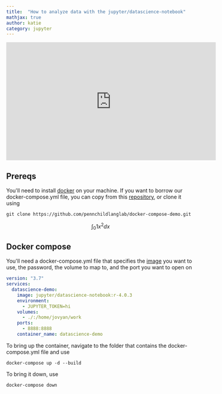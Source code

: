 ```yaml
---
title:  "How to analyze data with the jupyter/datascience-notebook"
mathjax: true
author: katie
category: jupyter
---
```


<iframe width="560" height="315" src="https://www.youtube.com/embed/uIipJX7TfBw" frameborder="0" allow="accelerometer; autoplay; clipboard-write; encrypted-media; gyroscope; picture-in-picture" allowfullscreen></iframe>

## Prereqs

You'll need to install [docker](https://docs.docker.com/get-docker/) on your machine. If you want to borrow our docker-compose.yml file, you can copy from this [repository](https://github.com/pennchildlanglab/docker-compose-demo), or clone it using 

```
git clone https://github.com/pennchildlanglab/docker-compose-demo.git
```
$$
\int_{0}{1} x^2 dx
$$

## Docker compose

You'll need a docker-compose.yml file that specifies the [image](https://hub.docker.com/r/jupyter/datascience-notebook/) you want to use, the password, the volume to map to, and the port you want to open on

```yml
version: "3.7"
services: 
  datascience-demo:
    image: jupyter/datascience-notebook:r-4.0.3
    environment: 
      - JUPYTER_TOKEN=hi
    volumes:
      - ./:/home/jovyan/work
    ports: 
      - 8888:8888
    container_name: datascience-demo

```

To bring up the container, navigate to the folder that contains the docker-compose.yml file and use

```
docker-compose up -d --build
```

To bring it down, use

```
docker-compose down
```
